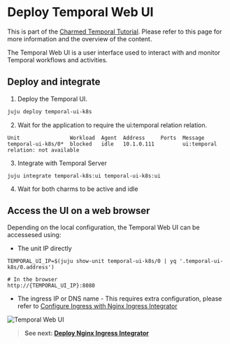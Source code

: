 # Deploy Temporal Web UI

This is part of the
[Charmed Temporal Tutorial](https://discourse.charmhub.io/t/charmed-temporal-k8s-tutorial-introduction/11777).
Please refer to this page for more information and the overview of the content.

The Temporal Web UI is a user interface used to interact with and monitor
Temporal workflows and activities.

## Deploy and integrate

1. Deploy the Temporal UI.

```bash
juju deploy temporal-ui-k8s
```

2. Wait for the application to require the ui:temporal relation relation.

```
Unit                Workload  Agent  Address     Ports  Message
temporal-ui-k8s/0*  blocked   idle   10.1.0.111         ui:temporal relation: not available
```

3. Integrate with Temporal Server

```
juju integrate temporal-k8s:ui temporal-ui-k8s:ui
```

4. Wait for both charms to be active and idle

## Access the UI on a web browser

Depending on the local configuration, the Temporal Web UI can be accessesed
using:

* The unit IP directly

```
TEMPORAL_UI_IP=$(juju show-unit temporal-ui-k8s/0 | yq '.temporal-ui-k8s/0.address')

# In the browser
http://{TEMPORAL_UI_IP}:8080
```

* The ingress IP or DNS name - This requires extra configuration, please refer to [Configure Ingress with Nginx Ingress Integrator](https://discourse.charmhub.io/t/charmed-temporal-k8s-tutorial-deploy-nginx-ingress-integrator/11783)

![Temporal Web UI](../media/temporal-web-ui.png)

> **See next:
> [Deploy Nginx Ingress Integrator](https://discourse.charmhub.io/t/charmed-temporal-k8s-tutorial-deploy-nginx-ingress-integrator/11783)**
